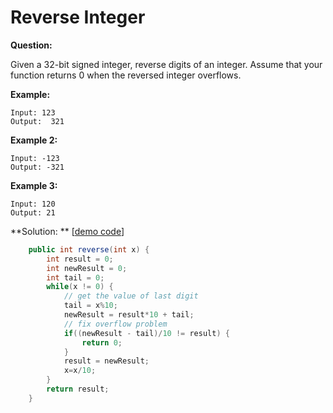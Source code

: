 # Reverse Integer

**Question:** 

Given a 32-bit signed integer, reverse digits of an integer. Assume that your function returns 0 when the reversed integer overflows.

**Example:** 

```
Input: 123
Output:  321
```

**Example 2:**

```
Input: -123
Output: -321
```

**Example 3:**

```
Input: 120
Output: 21
```

**Solution: ** [[demo code](https://github.com/AlfredYan/Algorithms_Practice/blob/master/code/ReverseInteger.java)]

```java
	public int reverse(int x) {
		int result = 0;
		int newResult = 0;
		int tail = 0;
		while(x != 0) {
			// get the value of last digit
			tail = x%10;
			newResult = result*10 + tail;
			// fix overflow problem
			if((newResult - tail)/10 != result) {
				return 0;
			}
			result = newResult;
			x=x/10;
		}
		return result;
	}
```

